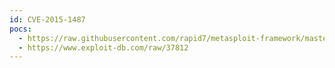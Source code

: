 ```yaml
---
id: CVE-2015-1487
pocs:
  - https://raw.githubusercontent.com/rapid7/metasploit-framework/master/modules/exploits/windows/http/sepm_auth_bypass_rce.rb
  - https://www.exploit-db.com/raw/37812
---
```

